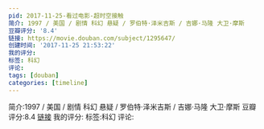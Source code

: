 ```yaml
---
pid: 2017-11-25-看过电影-超时空接触
简介: 1997 / 美国 / 剧情 科幻 悬疑 / 罗伯特·泽米吉斯 / 吉娜·马隆 大卫·摩斯
豆瓣评分: '8.4'
链接: https://movie.douban.com/subject/1295647/
创建时间: '2017-11-25 21:53:22'
我的评分:
标签: 科幻
评论:
tags: [douban]
categories: [timeline]
---
```

简介:1997 / 美国 / 剧情 科幻 悬疑 / 罗伯特·泽米吉斯 / 吉娜·马隆 大卫·摩斯
豆瓣评分:8.4
[链接](https://movie.douban.com/subject/1295647/)
我的评分:
标签:科幻
评论:
